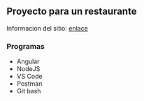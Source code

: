 <h2>Proyecto para un restaurante</h2>

<p>Informacion del sitio: <a href="https://onedrive.live.com/redir?resid=245E1D71570C7C8E%21907&page=Edit&wd=target%28Proyecto.one%7C8482b244-b6ed-463a-8742-e8977d3afaf9%2FWeb%7Cc9562c96-c8e2-45b3-9431-c20c1d3ebb67%2F%29&wdorigin=703">enlace</a></p>

<h3>Programas</h3>
<ul>
  <li>Angular</li>
  <li>NodeJS</li>
  <li>VS Code</li>
  <li>Postman</li>
  <li>Git bash</li>
</ul>
